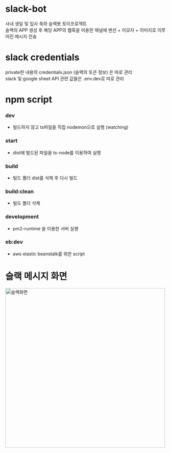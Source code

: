 # slack-bot
사내 생일 및 입사 축하 슬랙봇 토이프로젝트    
슬랙의 APP 생성 후 해당 APP의 웹훅을 이용한 채널에 멘션 + 이모지 + 이미지로 이루어진 메시지 전송

# slack credentials
private한 내용의 credentials.json (슬랙의 토큰 정보) 은 따로 관리   
slack 및 google sheet API 관련 값들은 .env.dev로 따로 관리
# npm script
### dev

  * 빌드하지 않고 ts파일을 직접 nodemon으로 실행 (watching)
  
### start

  * dist에 빌드된 파일을 ts-node를 이용하여 실행

### build
  
  * 빌드 폴더 dist를 삭제 후 다시 빌드
  
### build:clean

  * 빌드 폴더 삭제
  
### development 

  * pm2-runtime 을 이용한 서버 실행
  
### eb:dev
  
  * aws elastic beanstalk를 위한 script

# 슬랙 메시지 화면
<img width="500" alt="슬랙화면" src="https://user-images.githubusercontent.com/4207593/100060931-a1298600-2e70-11eb-9cbd-96a1d2f2c153.png"></img>
